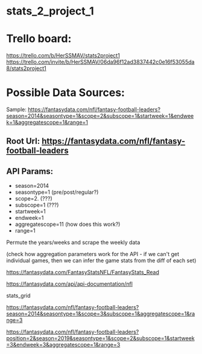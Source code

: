 # stats_2_project_1

# Trello board:
  
  https://trello.com/b/HerSSMAV/stats2project1
  https://trello.com/invite/b/HerSSMAV/06da96f12ad3837442c0e16f53055da8/stats2project1


# Possible Data Sources:
   
   Sample: https://fantasydata.com/nfl/fantasy-football-leaders?season=2014&seasontype=1&scope=2&subscope=1&startweek=1&endweek=1&aggregatescope=1&range=1
   
   
 ## Root Url:  https://fantasydata.com/nfl/fantasy-football-leaders
  
  ## API Params:
   - season=2014
   - seasontype=1 (pre/post/regular?)
   - scope=2. (???)
   - subscope=1 (???)
   - startweek=1
   - endweek=1
   - aggregatescope=11 (how does this work?)
   - range=1
    
 Permute the years/weeks and scrape the weekly data
 
 (check how aggregation parameters work for the API - if we can't get individual games, then we can infer the 
 game stats from the diff of each set)
   
   
  
https://fantasydata.com/FantasyStatsNFL/FantasyStats_Read


https://fantasydata.com/api/api-documentation/nfl

stats_grid


https://fantasydata.com/nfl/fantasy-football-leaders?season=2014&seasontype=1&scope=3&subscope=1&aggregatescope=1&range=3

https://fantasydata.com/nfl/fantasy-football-leaders?position=2&season=2019&seasontype=1&scope=2&subscope=1&startweek=3&endweek=3&aggregatescope=1&range=3
